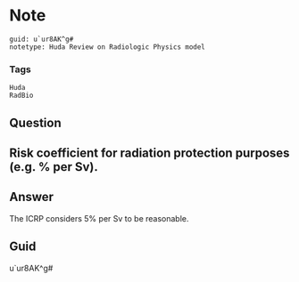# Note
```
guid: u`ur8AK^g#
notetype: Huda Review on Radiologic Physics model
```

### Tags
```
Huda
RadBio
```

## Question
<h2>Risk coefficient for radiation protection purposes (e.g. % per Sv).</h2>

## Answer
<section>
<p>The ICRP considers 5% per Sv to be reasonable.</p>


</section>

## Guid
u`ur8AK^g#
